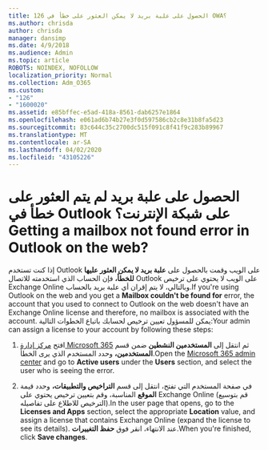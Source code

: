 ```yaml
---
title: 126 الحصول على علبة بريد لا يمكن العثور على خطأ في OWA؟
ms.author: chrisda
author: chrisda
manager: dansimp
ms.date: 4/9/2018
ms.audience: Admin
ms.topic: article
ROBOTS: NOINDEX, NOFOLLOW
localization_priority: Normal
ms.collection: Adm_O365
ms.custom:
- "126"
- "1600020"
ms.assetid: e85bffec-e5ad-418a-8561-dab6257e1864
ms.openlocfilehash: e061ad6b74b27e3f0d597586cb2c8e31b8fa5d23
ms.sourcegitcommit: 83c644c35c2700dc515f091c8f41f9c283b89967
ms.translationtype: MT
ms.contentlocale: ar-SA
ms.lasthandoff: 04/02/2020
ms.locfileid: "43105226"
---
```

# <a name="getting-a-mailbox-not-found-error-in-outlook-on-the-web"></a><span data-ttu-id="5dac5-102">الحصول على علبة بريد لم يتم العثور على خطأ في Outlook على شبكة الإنترنت؟</span><span class="sxs-lookup"><span data-stu-id="5dac5-102">Getting a mailbox not found error in Outlook on the web?</span></span>

<span data-ttu-id="5dac5-103">إذا كنت تستخدم Outlook على الويب وقمت بالحصول على **علبة بريد لا يمكن العثور عليها للخطأ،** فإن الحساب الذي استخدمته للاتصال Outlook على الويب لا يحتوي على ترخيص Exchange Online وبالتالي، لا يتم إقران أي علبة بريد بالحساب.</span><span class="sxs-lookup"><span data-stu-id="5dac5-103">If you're using Outlook on the web and you get a **Mailbox couldn't be found for** error, the account that you used to connect to Outlook on the web doesn't have an Exchange Online license and therefore, no mailbox is associated with the account.</span></span> <span data-ttu-id="5dac5-104">يمكن للمسؤول تعيين ترخيص لحسابك باتباع الخطوات التالية:</span><span class="sxs-lookup"><span data-stu-id="5dac5-104">Your admin can assign a license to your account by following these steps:</span></span>

1. <span data-ttu-id="5dac5-105">افتح [مركز إدارة Microsoft 365](https://portal.office.com/adminportal/home#/homepage) ثم انتقل إلى **المستخدمين النشطين** ضمن قسم **المستخدمين،** وحدد المستخدم الذي يرى الخطأ.</span><span class="sxs-lookup"><span data-stu-id="5dac5-105">Open the [Microsoft 365 admin center](https://portal.office.com/adminportal/home#/homepage) and go to **Active users** under the **Users** section, and select the user who is seeing the error.</span></span>

2. <span data-ttu-id="5dac5-106">في صفحة المستخدم التي تفتح، انتقل إلى قسم **التراخيص والتطبيقات،** وحدد قيمة **الموقع** المناسبة، وقم بتعيين ترخيص يحتوي على Exchange Online (قم بتوسيع الترخيص للاطلاع على تفاصيله).</span><span class="sxs-lookup"><span data-stu-id="5dac5-106">In the user page that opens, go to the **Licenses and Apps** section, select the appropriate **Location** value, and assign a license that contains Exchange Online (expand the license to see its details).</span></span> <span data-ttu-id="5dac5-107">عند الانتهاء، انقر فوق **حفظ التغييرات**.</span><span class="sxs-lookup"><span data-stu-id="5dac5-107">When you're finished, click **Save changes**.</span></span>
